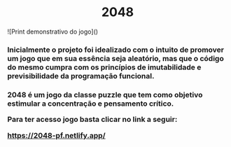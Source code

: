 <h1 align="center"> 2048 </h1>
![Print demonstrativo do jogo](<image/Captura de tela 2024-10-22 010308.png>)

<h3>Inicialmente o projeto foi idealizado com o intuito de promover um jogo
que em sua essência seja aleatório, mas que o código do mesmo cumpra com os
princípios de imutabilidade e previsibilidade da programação funcional. <h3>

2048 é um jogo da classe puzzle que tem como objetivo estimular a concentração e pensamento crítico.

Para ter acesso jogo basta clicar no link a seguir:

https://2048-pf.netlify.app/